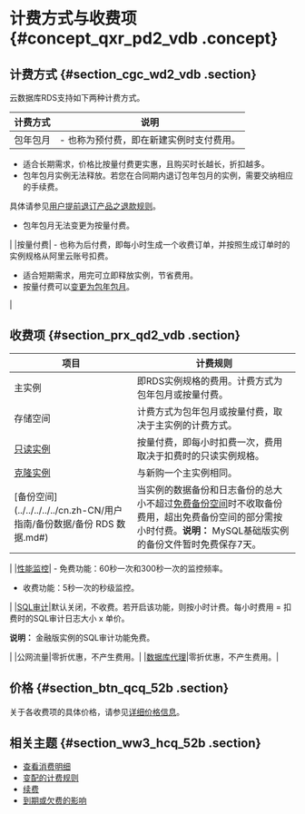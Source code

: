 # 计费方式与收费项 {#concept_qxr_pd2_vdb .concept}

## 计费方式 {#section_cgc_wd2_vdb .section}

云数据库RDS支持如下两种计费方式。

|计费方式|说明|
|----|--|
|包年包月| -   也称为预付费，即在新建实例时支付费用。
-   适合长期需求，价格比按量付费更实惠，且购买时长越长，折扣越多。
-   包年包月实例无法释放。若您在合同期内退订包年包月的实例，需要交纳相应的手续费。

具体请参见[用户提前退订产品之退款规则](https://help.aliyun.com/document_detail/37096.html)。

-   包年包月无法变更为按量付费。

 |
|按量付费| -   也称为后付费，即每小时生成一个收费订单，并按照生成订单时的实例规格从阿里云账号扣费。
-   适合短期需求，用完可立即释放实例，节省费用。
-   按量付费可以[变更为包年包月](../../../../../cn.zh-CN/用户指南/计费管理/按量付费转包年包月.md)。

 |

## 收费项 {#section_prx_qd2_vdb .section}

|项目|计费规则|
|--|----|
|主实例|即RDS实例规格的费用。计费方式为包年包月或按量付费。|
|存储空间|计费方式为包年包月或按量付费，取决于主实例的计费方式。|
|[只读实例](../../../../../cn.zh-CN/快速入门MySQL版/扩展实例/只读实例/MySQL只读实例简介.md#)|按量付费，即每小时扣费一次，费用取决于扣费时的只读实例规格。|
|[克隆实例](../../../../../cn.zh-CN/用户指南/恢复数据/恢复MySQL数据.md#)|与新购一个主实例相同。|
|[备份空间](../../../../../cn.zh-CN/用户指南/备份数据/备份 RDS 数据.md#)|当实例的数据备份和日志备份的总大小不超过[免费备份空间](../../../../../cn.zh-CN/用户指南MySQL版/备份数据/查看备份空间免费额度.md#)时不收取备份费用，超出免费备份空间的部分需按小时付费。**说明：** MySQL基础版实例的备份文件暂时免费保存7天。

|
|[性能监控](../../../../../cn.zh-CN/用户指南/监控与报警/设置监控频率.md#)| -   免费功能：60秒一次和300秒一次的监控频率。
-   收费功能：5秒一次的秒级监控。

 |
|[SQL审计](../../../../../cn.zh-CN/用户指南/数据安全性/SQL审计.md#)|默认关闭，不收费。若开启该功能，则按小时计费。每小时费用 = 扣费时的SQL审计日志大小 x 单价。

**说明：** 金融版实例的SQL审计功能免费。

|
|公网流量|零折优惠，不产生费用。|
|[数据库代理](https://help.aliyun.com/document_detail/72253.html)|零折优惠，不产生费用。|

## 价格 {#section_btn_qcq_52b .section}

关于各收费项的具体价格，请参见[详细价格信息](https://www.aliyun.com/price/product#/rds/detail)。

## 相关主题 {#section_ww3_hcq_52b .section}

-   [查看消费明细](cn.zh-CN/产品定价/查看消费明细.md#)
-   [变配的计费规则](cn.zh-CN/产品定价/变配的计费规则.md)
-   [续费](cn.zh-CN/产品定价/续费.md)
-   [到期或欠费的影响](cn.zh-CN/产品定价/到期或欠费的影响.md)

